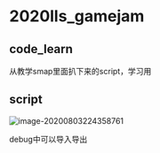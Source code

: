 # 2020lls_gamejam



## code_learn

从教学smap里面扒下来的script，学习用



## script

![image-20200803224358761](F:\lls\MyProject\LEARN\2020lls_gamejam\image-20200803224358761.png)

debug中可以导入导出